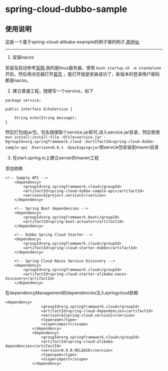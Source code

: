# spring-cloud-dubbo-sample

## 使用说明
 
 这是一个基于spring-cloud-alibaba-example的例子做的例子,[原地址](https://github.com/spring-cloud-incubator/spring-cloud-alibaba/tree/master/spring-cloud-alibaba-examples/spring-cloud-alibaba-dubbo-examples)


---

1. 安装nacos

安装及启动参考[官网](https://nacos.io/zh-cn/docs/quick-start.html),我的是linux服务器，使用
`bash startup.sh -m standalone`开启，然后用浏览器打开[首页](http://127.0.0.1:8848/nacos/#/serviceManagement?dataId=&group=&appName=&namespace= ) ，能打开就是安装成功了，新版本的登录用户密码都是nacos。


2. 建立普通工程，随便写一个service，如下
```
package service;

public interface EchoService {

	String echo(String message);
}
```
然后打包成jar包，包名随便取个service.jar即可,进入service.jar目录，然后使用
`mvn install:install-file -Dfile=service.jar -DgroupId=org.springframework.cloud -DartifactId=spring-cloud-dubbo-sample-api -Dversion=0.0.1 -Dpackaging=jar`把servcie包安装到maven目录

3. 在start.spring.io上建立server的maven工程

添加依赖
```
<!-- Sample API -->
    <dependency>
        <groupId>org.springframework.cloud</groupId>
        <artifactId>spring-cloud-dubbo-sample-api</artifactId>
        <version>${project.version}</version>
    </dependency>

    <!-- Spring Boot dependencies -->
    <dependency>
        <groupId>org.springframework.boot</groupId>
        <artifactId>spring-boot-actuator</artifactId>
    </dependency>

    <!-- Dubbo Spring Cloud Starter -->
    <dependency>
        <groupId>org.springframework.cloud</groupId>
        <artifactId>spring-cloud-starter-dubbo</artifactId>
    </dependency>

    <!-- Spring Cloud Nacos Service Discovery -->
    <dependency>
        <groupId>org.springframework.cloud</groupId>
        <artifactId>spring-cloud-starter-alibaba-nacos-discovery</artifactId>
    </dependency>
```

在dependencyManagement的dependencies注入springcloud依赖
```
<dependency>
				<groupId>org.springframework.cloud</groupId>
				<artifactId>spring-cloud-dependencies</artifactId>
				<version>${spring-cloud.version}</version>
				<type>pom</type>
				<scope>import</scope>
			</dependency>
            <dependency>
	            <groupId>org.springframework.cloud</groupId>
	            <artifactId>spring-cloud-alibaba-dependencies</artifactId>
	            <version>0.9.0.RELEASE</version>
	            <type>pom</type>
	            <scope>import</scope>
	        </dependency>
```
 